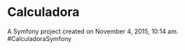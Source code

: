 Calculadora
===========

A Symfony project created on November 4, 2015, 10:14 am.
#CalculadoraSymfony
